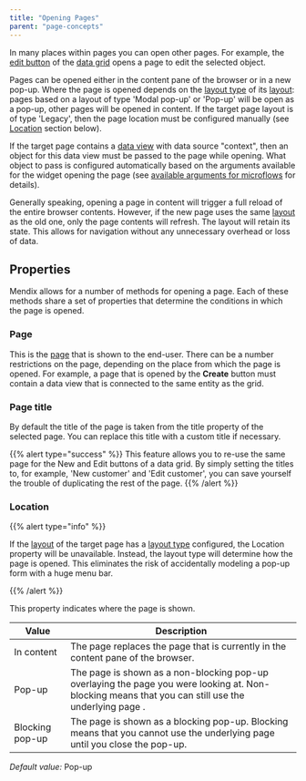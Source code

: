 ```yaml
---
title: "Opening Pages"
parent: "page-concepts"
---
```



In many places within pages you can open other pages. For example, the [edit button](edit-button) of the [data grid](data-grid) opens a page to edit the selected object.

Pages can be opened either in the content pane of the browser or in a new pop-up. Where the page is opened depends on the [layout type](layout) of its [layout](layout): pages based on a layout of type 'Modal pop-up' or 'Pop-up' will be open as a pop-up, other pages will be opened in content. If the target page layout is of type 'Legacy', then the page location must be configured manually (see [Location](opening-pages) section below).

If the target page contains a [data view](data-view) with data source "context", then an object for this data view must be passed to the page while opening. What object to pass is configured automatically based on the arguments available for the widget opening the page (see [available arguments for microflows](starting-microflows) for details).

Generally speaking, opening a page in content will trigger a full reload of the entire browser contents. However, if the new page uses the same [layout](layout) as the old one, only the page contents will refresh. The layout will retain its state. This allows for navigation without any unnecessary overhead or loss of data. 

## Properties

Mendix allows for a number of methods for opening a page. Each of these methods share a set of properties that determine the conditions in which the page is opened.

### Page

This is the [page](page) that is shown to the end-user. There can be a number restrictions on the page, depending on the place from which the page is opened. For example, a page that is opened by the **Create** button must contain a data view that is connected to the same entity as the grid.

### Page title

By default the title of the page is taken from the title property of the selected page. You can replace this title with a custom title if necessary.

{{% alert type="success" %}}
This feature allows you to re-use the same page for the New and Edit buttons of a data grid. By simply setting the titles to, for example, 'New customer' and 'Edit customer', you can save yourself the trouble of duplicating the rest of the page.
{{% /alert %}}

### Location

{{% alert type="info" %}}

If the [layout](layout) of the target page has a [layout type](layout) configured, the Location property will be unavailable. Instead, the layout type will determine how the page is opened. This eliminates the risk of accidentally modeling a pop-up form with a huge menu bar.

{{% /alert %}}

This property indicates where the page is shown.

| Value | Description |
| --- | --- |
| In content | The page replaces the page that is currently in the content pane of the browser. |
| Pop-up | The page is shown as a non-blocking pop-up overlaying the page you were looking at. Non-blocking means that you can still use the underlying page . |
| Blocking pop-up | The page is shown as a blocking pop-up. Blocking means that you cannot use the underlying page until you close the pop-up. |

_Default value:_ Pop-up
